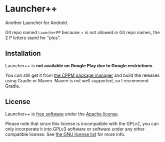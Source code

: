 # Launcher++
Another Launcher for Android.

Git repo named `LauncherPP` because + is not allowed in Git repo names, the 2 P letters stand for "plus".

## Installation

Launcher++ is **not available on Google Play due to Google restrictions**.

You *can* still get it from [the CPPM package manager](https://github.com/Tyler887/CPPM#readme) and build the releases
using Gradle or Maven. Maven is not well supported, so I recommend Gradle.

## License

Launcher++ is [free software](https://gnu.org/philosophy/free-sw.html) under the [Apache
license](./LICENSE).

Please note that since this license is incompatible with the GPLv2, you can only incorporate it
into GPLv3 aoftware or software under any other compatible license. See [the GNU license list][GNULL entry]
for more info.

[GNULL entry]: https://gnu.org/licenses/license-list.html#apache2
